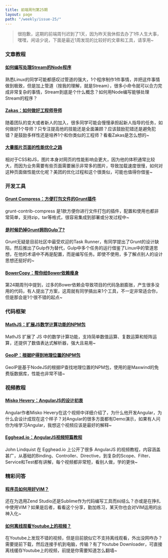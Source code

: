 ```yaml
---
title: 前端周刊第25期
layout: page
path: "/weekly/issue-25/"
---
```


> 很抱歉，这期的前端周刊迟到了1天，因为昨天我休假去办了1件人生大事，嘿嘿，闲话少说，下面是最近1周发现的比较好的文章和工具，请享用~

### 文章教程

#### [如何编写处理Stream的Node程序](https://github.com/substack/stream-handbook)

熟悉Linux的同学可能都感叹过管道的强大，1个程序制作1件事情，并把这件事情做到极致，但是加上管道（按我的理解，就是Stream），很多小命令就可以合力完成非常复杂的事情，Stream到底是个什么概念？如何用Node编写能够处理Stream的程序？

#### [Zakas：如何做好工程师导师](http://www.nczonline.net/blog/2014/01/07/how-to-be-a-mentor/)

随着团队的变大或者新人的加入，很多同学可能会慢慢承担起新人指导的任务，如何做好1个导师？只专注提高他的技能还是全面兼顾？应该鼓励犯错还是避免犯错？是鼓励多样性还是培养1个和你类似的工程师？看看Zakas是怎么想的~

#### [大量图片页面的性能优化之路](http://12devsofxmas.co.uk/2013/12/day-6-reducing-the-weight-of-image-heavy-pages/?utm_source=CSS-Weekly&utm_campaign=Issue-92&utm_medium=email)

相对于CSS和JS，图片本身对网页的性能影响会更大，因为他的体积通常比较大，而因为业务需要有些页面需要展示非常多的图片，导致加载速度很慢，如何对这种页面做性能优化呢？美团的优化过程和这个很类似，可能也值得你借鉴~

### 开发工具

#### [Grunt Compress：方便打包文件的Grunt插件](https://github.com/gruntjs/grunt-contrib-compress)

grunt-contrib-compress 是1款方便你进行文件打包的插件，配置和使用也都非常简单，支持zip，tar等格式，很容易集成到部署或分发过程中~

#### [是时候扔掉Grunt拥抱Gulp了?](http://travismaynard.com/writing/no-need-to-grunt-take-a-gulp-of-fresh-air)

Grunt无疑是目前社区中最受欢迎的Task Runner，有同学提出了Grunt的设计缺陷，然后推出了Gulp作为替代，Gulp中多个任务的运行借鉴了Linux中的管道思想，在他的术语中不再是配置，而是编写任务。即使不使用，多了解点别人的设计思想还挺好的~

#### [BowerCopy：帮你给Bower依赖瘦身](https://github.com/timmywil/grunt-bowercopy)

第24期周刊中提到，过多的Bower依赖会导致项目的代码急剧膨胀，产生很多没用的代码，有人提出了方案，这周就有同学搞出来1个工具，不一定非常适合你，但是那会是1个很不错的起点~

### 代码框架

#### [MathJS：扩展JS数学计算功能的NPM包](https://github.com/josdejong/mathjs)

MathJS 扩展了 JS 中的数学计算功能，支持简单数值运算、复数运算和矩阵运算，还提供了数值表达式解析器，强大且易用~

#### [GeoIP：根据IP得到地理位置的NPM包](https://github.com/bluesmoon/node-geoip)

GeoIP是基于NodeJS的根据IP查找地理位置的NPM包，使用的是Maxwind的免费版数据库，性能也非常不错~

### 视频教程

#### [Misko Hevery：AngularJS的设计初衷](http://www.youtube.com/watch?v=HCR7i5F5L8c)

Angular作者Misko Hevery在这个视频中详细介绍了，为什么他开发Angular，为什么会设计成现在这个样子？对Angular的很多方面都有Demo演示，如果有人问你为啥学习Angular，我想这个视频应该是最好的解释~

#### [Egghead.io：AngularJS视频短篇教程](http://www.youtube.com/playlist?list=PLP6DbQBkn9ymGQh2qpk9ImLHdSH5T7yw7)

John Lindquist 在 Egghead.io 上公开了很多 AngularJS 的视频教程，内容涵盖甚广，从基础的Binding、Controller、Directive，到复杂的Scope、Filter、Service和Test都有讲解，每个视频都非常短，看别人做，学的更快~

### 精彩问答

#### [程序员如何用好VIM？](http://www.slideshare.net/slideshow/view?login=andreizm&preview=no&slideid=1&title=vim-for-php-programmers-pdf)

还在为选用Zend Studio还是Sublime作为代码编写工具而纠结么？亦或是在挣扎中使用VIM？如果是后者，看看这个分享，勤加练习，某天你也会对VIM运用的出神入化~

#### [如何离线观看Youtube上的视频？](http://nexus7.wonderhowto.com/how-to/watch-youtube-videos-offline-your-nexus-7-tablet-0147573/)

在Youtube上发现不错的视频，但是目前貌似它不支持离线观看，外出没网咋办？需要提前下载，然后连接手机到电脑，传输？有了Youtube Downloader，可直接离线缓存Youtube上的视频，前提是你需要知道怎么翻墙~
